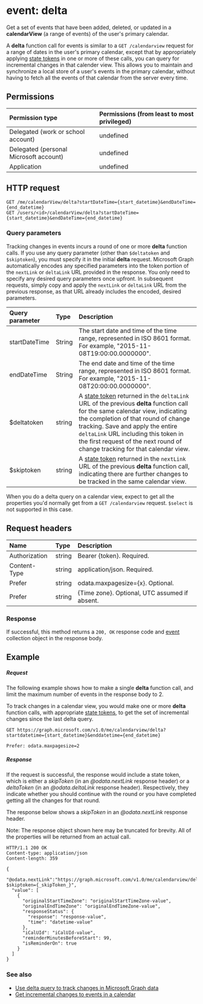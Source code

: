 # event: delta

Get a set of events that have been added, deleted, or updated in a **calendarView** (a range of events) 
of the user's primary calendar.

A **delta** function call for events is similar to a `GET /calendarview` request for 
a range of dates in the user's primary calendar, except that by appropriately 
applying [state tokens](../../../concepts/delta_query_overview.md) in one or more of these calls, 
you can query for incremental changes in that calender view. This allows you to maintain and synchronize 
a local store of a user's events in the primary calendar, without having to fetch all the events of that calendar 
from the server every time.

## Permissions


|Permission type      | Permissions (from least to most privileged)              | 
|:--------------------|:---------------------------------------------------------| 
|Delegated (work or school account) | undefined    | 
|Delegated (personal Microsoft account) | undefined    | 
|Application | undefined | 

## HTTP request
<!-- { "blockType": "ignored" } -->
```http
GET /me/calendarView/delta?startDateTime={start_datetime}&endDateTime={end_datetime}
GET /users/<id>/calendarView/delta?startDateTime={start_datetime}&endDateTime={end_datetime}

```

### Query parameters

Tracking changes in events incurs a round of one or more **delta** function calls. If you use any query parameter 
(other than `$deltatoken` and `$skiptoken`), you must specify 
it in the initial **delta** request. Microsoft Graph automatically encodes any specified parameters 
into the token portion of the `nextLink` or `deltaLink` URL provided in the response. You only need to specify any desired query parameters once upfront. 
In subsequent requests, simply copy and apply the `nextLink` or `deltaLink` URL from the previous response, as that URL already 
includes the encoded, desired parameters.


| Query parameter	   | Type	|Description|
|:---------------|:--------|:----------|
|startDateTime|String|The start date and time of the time range, represented in ISO 8601 format. For example, "2015-11-08T19:00:00.0000000".|
|endDateTime|String|The end date and time of the time range, represented in ISO 8601 format. For example, "2015-11-08T20:00:00.0000000".|
| $deltatoken | string | A [state token](../../../concepts/delta_query_overview.md) returned in the `deltaLink` URL of the previous **delta** function call for the same calendar view, indicating the completion of that round of change tracking. Save and apply the entire `deltaLink` URL including this token in the first request of the next round of change tracking for that calendar view.|
| $skiptoken | string | A [state token](../../../concepts/delta_query_overview.md) returned in the `nextLink` URL of the previous **delta** function call, indicating there are further changes to be tracked in the same calendar view. |

When you do a delta query on a calendar view, expect to get all the properties you'd normally get from 
a `GET /calendarview` request. `$select` is not supported in this case. 


## Request headers
| Name       | Type | Description |
|:---------------|:----------|:----------|
| Authorization  | string  | Bearer {token}. Required. |
| Content-Type  | string  | application/json. Required. |
| Prefer | string  | odata.maxpagesize={x}. Optional. |
| Prefer | string | {Time zone}. Optional, UTC assumed if absent.|


### Response
If successful, this method returns a `200, OK` response code and [event](../resources/event.md) collection object in the response body.

## Example
##### Request

The following example shows how to make a single **delta** function call, and limit the maximum number of events 
in the response body to 2.

To track changes in a calendar view, you would make one or more **delta** function calls, with 
appropriate [state tokens](../../../concepts/delta_query_overview.md), to get the set of incremental changes since the last delta query. 

<!-- {
  "blockType": "request",
  "name": "event_delta"
}-->
```http
GET https://graph.microsoft.com/v1.0/me/calendarview/delta?startdatetime={start_datetime}&enddatetime={end_datetime}

Prefer: odata.maxpagesize=2
```

##### Response
If the request is successful, the response would include a state token, which is either a _skipToken_ 
(in an _@odata.nextLink_ response header) or a _deltaToken_ (in an _@odata.deltaLink_ response header). 
Respectively, they indicate whether you should continue with the round or you have completed 
getting all the changes for that round.

The response below shows a _skipToken_ in an _@odata.nextLink_ response header.

Note: The response object shown here may be truncated for brevity. All of the properties will be returned from an actual call.
<!-- {
  "blockType": "response",
  "truncated": true,
  "@odata.type": "microsoft.graph.event",
  "isCollection": true
} -->
```http
HTTP/1.1 200 OK
Content-type: application/json
Content-length: 359

{
  "@odata.nextLink":"https://graph.microsoft.com/v1.0/me/calendarview/delta?$skiptoken={_skipToken_}",
  "value": [
    {
      "originalStartTimeZone": "originalStartTimeZone-value",
      "originalEndTimeZone": "originalEndTimeZone-value",
      "responseStatus": {
        "response": "response-value",
        "time": "datetime-value"
      },
      "iCalUId": "iCalUId-value",
      "reminderMinutesBeforeStart": 99,
      "isReminderOn": true
    }
  ]
}
```

### See also

- [Use delta query to track changes in Microsoft Graph data](../../../concepts/delta_query_overview.md)
- [Get incremental changes to events in a calendar](../../../concepts/delta_query_events.md)

<!-- uuid: 8fcb5dbc-d5aa-4681-8e31-b001d5168d79
2015-10-25 14:57:30 UTC -->
<!-- {
  "type": "#page.annotation",
  "description": "event: delta",
  "keywords": "",
  "section": "documentation",
  "tocPath": ""
}-->